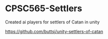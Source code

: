 # CPSC565-Settlers
Created ai players for settlers of Catan in unity

https://github.com/buttsj/unity-settlers-of-catan
